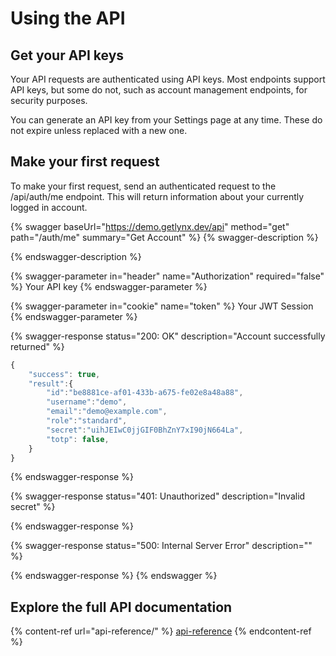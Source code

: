 # Using the API

## Get your API keys

Your API requests are authenticated using API keys. Most endpoints support API keys, but some do not, such as account management endpoints, for security purposes.

You can generate an API key from your Settings page at any time. These do not expire unless replaced with a new one.

## Make your first request

To make your first request, send an authenticated request to the /api/auth/me endpoint. This will return information about your currently logged in account.

{% swagger baseUrl="https://demo.getlynx.dev/api" method="get" path="/auth/me" summary="Get Account" %}
{% swagger-description %}

{% endswagger-description %}

{% swagger-parameter in="header" name="Authorization" required="false" %}
Your API key
{% endswagger-parameter %}

{% swagger-parameter in="cookie" name="token" %}
Your JWT Session
{% endswagger-parameter %}

{% swagger-response status="200: OK" description="Account successfully returned" %}
```javascript
{
    "success": true,
    "result":{
        "id":"be8881ce-af01-433b-a675-fe02e8a48a88",
        "username":"demo",
        "email":"demo@example.com",
        "role":"standard",
        "secret":"uihJEIwC0jjGIF0BhZnY7xI90jN664La",
        "totp": false,
    }
}
```
{% endswagger-response %}

{% swagger-response status="401: Unauthorized" description="Invalid secret" %}

{% endswagger-response %}

{% swagger-response status="500: Internal Server Error" description="" %}

{% endswagger-response %}
{% endswagger %}

## Explore the full API documentation

{% content-ref url="api-reference/" %}
[api-reference](api-reference/)
{% endcontent-ref %}
